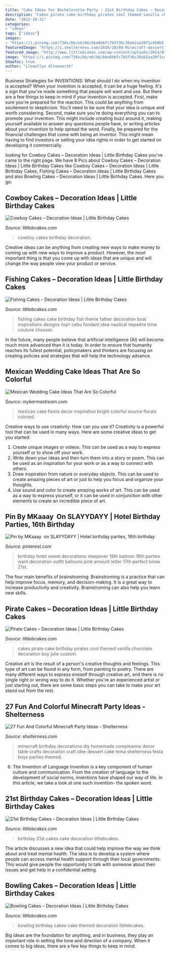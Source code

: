 ```yaml
---
title: "Cake Ideas For Bachelorette Party : 21st Birthday Cakes – Decoration Ideas"
description: "Cakes pirate cake birthday pirates cool themed vanilla chocolate decoration boy julie custom"
date: "2022-10-31"
categories:
- "ideas"
tags: ["ideas"]
images:
- "https://i.pinimg.com/736x/bb/e6/b6/bbe6b6fc7b5f36c39ab2aa39f1c458b5.jpg"
featuredImage: "https://i.shelterness.com/2016/10/09-Minecraft-dessert-table-decor-made-of-cardboard.jpg"
featured_image: "http://www.littlebcakes.com/wp-content/uploads/2014/01/Fishing-Cakes-Images-768x1024.jpg"
image: "https://i.pinimg.com/736x/bb/e6/b6/bbe6b6fc7b5f36c39ab2aa39f1c458b5.jpg"
ShowToc: true
author: "Llewellyn Altenwerth"
---
```



Business Strategies for INVENTIONS: What should I do when my invention is accepted?
When your invention is accepted, it can be a huge feeling. It's a sign that you've made something that people will want and use. But there are a few things to keep in mind if your invention is accepted. 
First, make sure you're prepared for the reaction. This could be anything from excitement to skepticism. You'll need to be sure that your idea is unique and worth considering. 
Second, make sure you're doing everything you can to promote your invention. This might include creating buzz around it, making yourself available to answer any questions people have, or writing articles about your invention to help spread the word. 
Finally, be prepared for the financial challenges that come with being an inventor. This might mean having to find investors or selling your idea rights in order to get started on developing it commercially.

	

		
looking for Cowboy Cakes – Decoration Ideas | Little Birthday Cakes you've came to the right page. We have 8 Pics about Cowboy Cakes – Decoration Ideas | Little Birthday Cakes like Cowboy Cakes – Decoration Ideas | Little Birthday Cakes, Fishing Cakes – Decoration Ideas | Little Birthday Cakes and also Bowling Cakes – Decoration Ideas | Little Birthday Cakes. Here you go:
		
    
## Cowboy Cakes – Decoration Ideas | Little Birthday Cakes

<img loading=lazy src="http://www.littlebcakes.com/wp-content/uploads/2014/02/Cowboy-Wedding-Cakes.jpg" onerror="this.onerror=null;this.src='https://tse3.mm.bing.net/th?id=OIP.OA0mNdhMvr2LFDIbD5nAIQHaMX&amp;pid=15.1';" alt="Cowboy Cakes – Decoration Ideas | Little Birthday Cakes">

_Source: littlebcakes.com_

>cowboy cakes birthday decoration. 

	

Creative ideas can be anything from creating new ways to make money to coming up with new ways to improve a product. However, the most important thing is that you come up with ideas that are unique and will change the way people view your product or service.

    
## Fishing Cakes – Decoration Ideas | Little Birthday Cakes

<img loading=lazy src="http://www.littlebcakes.com/wp-content/uploads/2014/01/Fishing-Cakes-Images-768x1024.jpg" onerror="this.onerror=null;this.src='https://tse1.mm.bing.net/th?id=OIP.S3wlJN5qLFvpB1LYeXJyMwHaJ4&amp;pid=15.1';" alt="Fishing Cakes – Decoration Ideas | Little Birthday Cakes">

_Source: littlebcakes.com_

>fishing cakes cake birthday fish theme father decoration boat inspirations designs торт cebu fondant idea nautical перейти trina couture chooser. 

	

In the future, many people believe that artificial intelligence (AI) will become much more advanced than it is today. In order to ensure that humanity reaches its fullest potential, policymakers and thinkers are focusing on creating policies and strategies that will help the technology advance.

    
## Mexican Wedding Cake Ideas That Are So Colorful

<img loading=lazy src="https://mykarmastream.com/wp-content/uploads/2018/07/mexican-wedding-cake-6-.jpg" onerror="this.onerror=null;this.src='https://tse4.mm.bing.net/th?id=OIP.5wUnMH8Pu7Sr0tM6GWBbmwHaKi&amp;pid=15.1';" alt="Mexican Wedding Cake Ideas That Are So Colorful">

_Source: mykarmastream.com_

>mexican cake fiesta decor inspiration bright colorful source florals colored. 

	

Creative ways to use creativity: How can you use it?
Creativity is a powerful tool that can be used in many ways. Here are some creative ideas to get you started: 
1. Create unique images or videos. This can be used as a way to express yourself or to show off your work.
2. Write down your ideas and then turn them into a story or poem. This can be used as an inspiration for your work or as a way to connect with others.
3. Draw inspiration from nature or everyday objects. This can be used to create amazing pieces of art or just to help you focus and organize your thoughts.
4. Use sound and color to create amazing works of art. This can be used as a way to express yourself, or it can be used in conjunction with other elements to create an incredible piece of art.

    
## Pin By MKaaay ️ On SLAYYDAYY | Hotel Birthday Parties, 16th Birthday

<img loading=lazy src="https://i.pinimg.com/736x/bb/e6/b6/bbe6b6fc7b5f36c39ab2aa39f1c458b5.jpg" onerror="this.onerror=null;this.src='https://tse2.mm.bing.net/th?id=OIP.UDnKAi6-wG5U7FT-UNxakwHaJ4&amp;pid=15.1';" alt="Pin by MKaaay ️ on SLAYYDAYY | Hotel birthday parties, 16th birthday">

_Source: pinterest.com_

>birthday hotel sweet decorations sleepover 18th balloon 16th parties want decoration outfit balloons pink amount letter 17th perfect know 21st. 

	

The four main benefits of brainstroming:
Brainstroming is a practice that can help improve focus, memory, and decision-making. It is a great way to increase productivity and creativity. Brainstroming can also help you learn new skills.

    
## Pirate Cakes – Decoration Ideas | Little Birthday Cakes

<img loading=lazy src="http://www.littlebcakes.com/wp-content/uploads/2013/08/Pirate-Cake.jpg" onerror="this.onerror=null;this.src='https://tse1.mm.bing.net/th?id=OIP.R3Y5PYGv4gTqSeNIEjy6xQHaKt&amp;pid=15.1';" alt="Pirate Cakes – Decoration Ideas | Little Birthday Cakes">

_Source: littlebcakes.com_

>cakes pirate cake birthday pirates cool themed vanilla chocolate decoration boy julie custom. 

	

Creative art is the result of a person's creative thoughts and feelings. This type of art can be found in any form, from painting to poetry. There are many different ways to express oneself through creative art, and there is no single right or wrong way to do it. Whether you're an experienced artist or just starting out, there are some basic steps you can take to make your art stand out from the rest.

    
## 27 Fun And Colorful Minecraft Party Ideas - Shelterness

<img loading=lazy src="https://i.shelterness.com/2016/10/09-Minecraft-dessert-table-decor-made-of-cardboard.jpg" onerror="this.onerror=null;this.src='https://tse3.mm.bing.net/th?id=OIP.8-m93F7ot3Q4Z-piogfpBgHaJ4&amp;pid=15.1';" alt="27 Fun And Colorful Minecraft Party Ideas - Shelterness">

_Source: shelterness.com_

>minecraft birthday decorations diy homemade compleanno decor table crafts decoration craft idee dessert cake tema shelterness festa boys parties themed. 

	

6. The Invention of Language
Invention is a key component of human culture and communication. From the creation of language to the development of social norms, inventions have shaped our way of life. In this article, we take a look at one such invention- the spoken word.

    
## 21st Birthday Cakes – Decoration Ideas | Little Birthday Cakes

<img loading=lazy src="http://www.littlebcakes.com/wp-content/uploads/2014/02/Images-of-21st-Birthday-Cakes.jpg" onerror="this.onerror=null;this.src='https://tse3.mm.bing.net/th?id=OIP.7ceUCD8BGLXEkUFyYyEfdAHaJ4&amp;pid=15.1';" alt="21st Birthday Cakes – Decoration Ideas | Little Birthday Cakes">

_Source: littlebcakes.com_

>birthday 21st cakes cake decoration littlebcakes. 

	

The article discusses a new idea that could help improve the way we think about and treat mental health. The idea is to develop a system where people can access mental health support through their local governments. This would give people the opportunity to talk with someone about their issues and get help in a confidential setting.

    
## Bowling Cakes – Decoration Ideas | Little Birthday Cakes

<img loading=lazy src="http://www.littlebcakes.com/wp-content/uploads/2014/01/Bowling-Birthday-Cakes.jpg" onerror="this.onerror=null;this.src='https://tse4.mm.bing.net/th?id=OIP.kiqHaxOeQgughU9ez7J8zgHaJ-&amp;pid=15.1';" alt="Bowling Cakes – Decoration Ideas | Little Birthday Cakes">

_Source: littlebcakes.com_

>bowling birthday cakes cake themed decoration littlebcakes. 

	

Big ideas are the foundation for anything, and in business, they play an important role in setting the tone and direction of a company. When it comes to big ideas, there are a few key things to keep in mind. 

